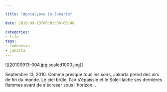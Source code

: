```yaml
---

title: "Apocalypse in Jakarta"

date: 2010-09-13T06:01:00+00:00

categories: 
- life
tags:
- indonesia
- jakarta
---
```

![[20100913-004.jpg.scaled1000.jpg]]

Septembre 13, 2010. Comme presque tous les soirs, Jakarta prend des airs de fin du monde. Le ciel brûle, l'air s'épaissie et le Soleil lache ses dernières flammes avant de s'écraser sous l'horizon...
